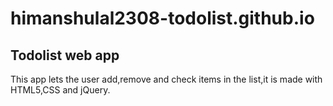 # himanshulal2308-todolist.github.io
## Todolist web app
This app lets the user add,remove and check items in the list,it is made with HTML5,CSS and jQuery.
